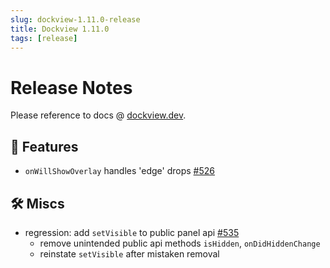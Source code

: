 ```yaml
---
slug: dockview-1.11.0-release
title: Dockview 1.11.0
tags: [release]
---
```


# Release Notes

Please reference to docs @ [dockview.dev](https://dockview.dev).

## 🚀 Features

-   `onWillShowOverlay` handles 'edge' drops [#526](https://github.com/mathuo/dockview/pull/526)

## 🛠 Miscs

-   regression: add `setVisible` to public panel api [#535](https://github.com/mathuo/dockview/pull/535)
    -   remove unintended public api methods `isHidden`, `onDidHiddenChange`
    -   reinstate `setVisible` after mistaken removal
